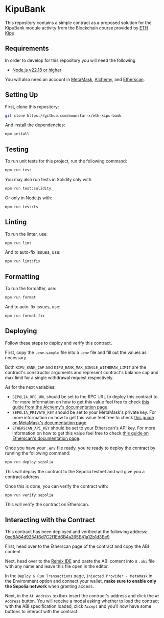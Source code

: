 # KipuBank

This repository contains a simple contract as a proposed solution for the KipuBank module activity from the Blockchain course provided by [ETH Kipu](https://www.ethkipu.org).

## Requirements

In order to develop for this repository you will need the following:

- [Node.js v22.18 or higher](https://nodejs.org)

You will also need an account in [MetaMask](https://metamask.io), [Alchemy](https://www.alchemy.com), and [Etherscan](https://etherscan.io).

## Setting Up

First, clone this repository:

```bash
git clone https://github.com/moonstar-x/eth-kipu-bank
```

And install the dependencies:

```bash
npm install
```

## Testing

To run unit tests for this project, run the following command:

```bash
npm run test
```

You may also run tests in Solidity only with:

```bash
npm run test:solidity
```

Or only in Node.js with:

```bash
npm run test:ts
```

## Linting

To run the linter, use:

```bash
npm run lint
```

And to auto-fix issues, use:

```bash
npm run lint:fix
```

## Formatting

To run the formatter, use:

```bash
npm run format
```

And to auto-fix issues, use:

```bash
npm run format:fix
```

## Deploying

Follow these steps to deploy and verify this contract.

First, copy the `.env.sample` file into a `.env` file and fill out the values as necessary.

Both `KIPU_BANK_CAP` and `KIPU_BANK_MAX_SINGLE_WITHDRAW_LIMIT` are the contract's constructor arguments and represent contract's balance cap and max limit for a single withdrawal request respectively.

As for the next variables:

- `SEPOLIA_RPC_URL` should be set to the RPC URL to deploy this contract to. For more information on how to get this value feel free to check [this guide from the Alchemy's documentation page](https://www.alchemy.com/docs/how-to-deploy-a-smart-contract-to-the-sepolia-testnet).
- `SEPOLIA_PRIVATE_KEY` should be set to your MetaMask's private key. For more information on how to get this value feel free to check [this guide on MetaMask's documentation page](https://www.google.com/search?client=safari&rls=en&q=metamask+private+key&ie=UTF-8&oe=UTF-8).
- `ETHERSCAN_API_KEY` should be set to your Etherscan's API key. For more information on how to get this value feel free to check [this guide on Etherscan's documentation page](https://docs.etherscan.io/getting-started/viewing-api-usage-statistics).

Once you have your `.env` file ready, you're ready to deploy the contract by running the following command:

```bash
npm run deploy:sepolia
```

This will deploy the contract to the Sepolia testnet and will give you a contract address.

Once this is done, you can verify the contract with:

```bash
npm run verify:sepolia
```

This will verify the contract on Etherscan.

## Interacting with the Contract

This contract has been deployed and verified at the following address: [0xc8A84d9254f6d7C2f1Ed6B4a265E41a12b1d3Ee9](https://sepolia.etherscan.io/address/0xc8A84d9254f6d7C2f1Ed6B4a265E41a12b1d3Ee9#code)

First, head over to the Etherscan page of the contract and copy the ABI content.

Next, head over to the [Remix IDE](https://remix.ethereum.org/) and paste the ABI content into a `.abi` file with any name and leave this file open in the editor.

In the `Deploy & Run Transactions` page, `Injected Provider - MetaMask` in the Environment option and connect your wallet, **make sure to enable only the Sepolia network** when granting access.

Next, in the `At Address` textbox insert the contract's address and click the `At Address` button. You will receive a modal asking whether to load the contract with the ABI specification loaded, click `Accept` and you'll now have some buttons to interact with the contract.
